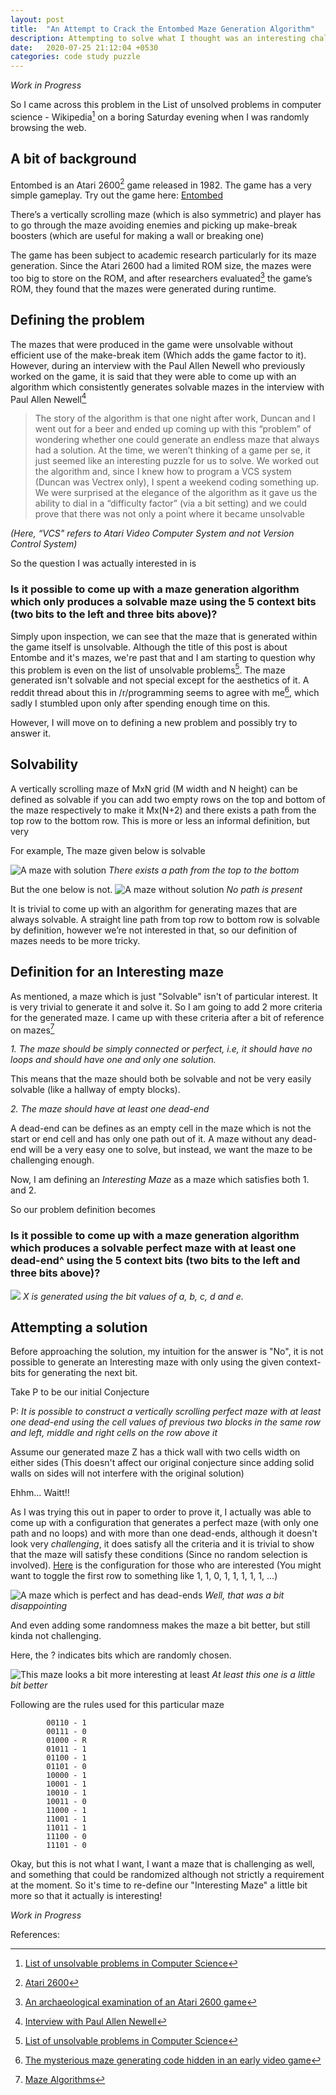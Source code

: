 ```yaml
---
layout: post
title:  "An Attempt to Crack the Entombed Maze Generation Algorithm"
description: Attempting to solve what I thought was an interesting challenge only to find out it was not. So I proposed a new challenge.
date:   2020-07-25 21:12:04 +0530
categories: code study puzzle
---
```


_Work in Progress_

So I came across this problem in the List of unsolved problems in computer science - Wikipedia[^1] on a boring Saturday evening when I was randomly browsing the web.

## A bit of background

Entombed is an  Atari 2600[^2] game released in 1982.  The game has a very simple gameplay.  Try out the game here: [Entombed](https://www.retrogames.cz/play_1044-Atari2600.php?language=EN)

There’s a vertically scrolling maze (which is also symmetric) and player has to go through the maze avoiding enemies and picking up make-break boosters (which are useful for making a wall or breaking one)

The game has been subject to academic research particularly for its maze generation. Since the Atari 2600 had a limited ROM size, the mazes were too big to store on the ROM, and after researchers evaluated[^4] the game’s ROM, they found that the mazes were generated during runtime.



## Defining the problem

The mazes that were produced in the game were unsolvable without efficient use of the make-break item (Which adds the game factor to it). However, during an interview with the Paul Allen Newell who previously worked on the game, it is said that they were able to come up with an algorithm which consistently generates solvable mazes in the interview with Paul Allen Newell[^3]

> The story of the algorithm is that one night after work, Duncan and I went out for a beer and ended up coming up with this “problem” of wondering whether one could generate an endless maze that always had a solution.  At the time, we weren’t thinking of a game per se, it just seemed like an interesting puzzle for us to solve.  We worked out the algorithm and, since I knew how to program a VCS system (Duncan was Vectrex only), I spent a weekend coding something up.  We were surprised at the elegance of the algorithm as it gave us the ability to dial in a “difficulty factor” (via a bit setting) and we could prove that there was not only a point where it became unsolvable

_(Here, “VCS" refers to Atari Video Computer System and not Version Control System)_

So the question I was actually interested in is

### Is it possible to come up with a maze generation algorithm which only produces a solvable maze using the 5 context bits (two bits to the left and three bits above)?


Simply upon inspection, we can see that the maze that is generated within the game itself is unsolvable. Although the title of this post is about Entombe and it's mazes, we're past that and I am starting to question why this problem is even on the list of unsolvable problems[^1]. The maze generated isn't solvable and not special except for the aesthetics of it. A reddit thread about this in /r/programming seems to agree with me[^6], which sadly I stumbled upon only after spending enough time on this.

However, I will move on to defining a new problem and possibly try to answer it. 


## Solvability

A vertically scrolling maze of MxN grid (M width and N height) can be defined as solvable if you can add two empty rows on the top and bottom of the maze respectively to make it Mx(N+2) and there exists a path from the top row to the bottom row. This is more or less an informal definition, but very

For example, The maze given below is solvable

![A maze with solution](/assets/maze/solvable.png)
_There exists a path from the top to the bottom_

But the one below is not.
![A maze without solution](/assets/maze/unsolvable.png)
_No path is present_

It is trivial to come up with an algorithm for generating mazes that are always solvable. A straight line path from top row to bottom row is solvable by definition, however we’re not interested in that, so our definition of mazes needs to be more tricky.

## Definition for an Interesting maze

As mentioned, a maze which is just "Solvable" isn't of particular interest. It is very trivial to generate it and solve it. So I am going to add 2 more criteria for the generated maze. I came up with these criteria after a bit of reference on mazes[^5]

_1. The maze should be simply connected or perfect, i.e, it should have no loops and should have one and only one solution._

This means that the maze should both be solvable and not be very easily solvable (like a hallway of empty blocks). 

_2. The maze should have at least one dead-end_

A dead-end can be defines as an empty cell in the maze which is not the start or end cell and has only one path out of it. A maze without any dead-end will be a very easy one to solve, but instead, we want the maze to be challenging enough.

Now, I am defining an _Interesting Maze_ as a maze which satisfies both 1. and 2.

So our problem definition becomes

### Is it possible to come up with a maze generation algorithm which produces a solvable perfect maze with at least one dead-end^ using the 5 context bits (two bits to the left and three bits above)?

![](/assets/maze/context-bits.png)
_X is generated using the bit values of a, b, c, d and e._


## Attempting a solution

Before approaching the solution, my intuition for the answer is "No", it is not possible to generate an Interesting maze with only using the given context-bits for generating the next bit.

Take P to be our initial Conjecture

P: _It is possible to construct a vertically scrolling perfect maze with at least one dead-end using the cell values of previous two blocks in the same row and left, middle and right cells on the row above it_

Assume our generated maze Z has a thick wall with two cells width on either sides (This doesn't affect our original conjecture since adding solid walls on sides will not interfere with the original solution) 

Ehhm... Waitt!!

As I was trying this out in paper to order to prove it, I actually was able to come up with a configuration that generates a perfect maze (with only one path and no loops) and with more than one dead-ends, although it doesn't look very _challenging_, it does satisfy all the criteria and it is trivial to show that the maze will satisfy these conditions (Since no random selection is involved). [Here](https://codesandbox.io/s/solitary-microservice-6j1zk?file=/src/index.tsx) is the configuration for those who are interested (You might want to toggle the first row to something like 1, 1, 0, 1, 1, 1, 1, 1, ...)


![A maze which is perfect and has dead-ends](/assets/maze/silly_maze.png)
_Well, that was a bit disappointing_

And even adding some randomness makes the maze a bit better, but still kinda not challenging.

Here, the ? indicates bits which are randomly chosen.

![This maze looks a bit more interesting at least](/assets/maze/somewhat_okay_maze.png)
_At least this one is a little bit better_


Following are the rules used for this particular maze

			00110 - 1
			00111 - 0
			01000 - R
			01011 - 1
			01100 - 1
			01101 - 0
			10000 - 1
			10001 - 1
			10010 - 1
			10011 - 0
			11000 - 1
			11001 - 1
			11011 - 1
			11100 - 0
			11101 - 0




Okay, but this is not what I want, I want a maze that is challenging as well, and something that could be randomized although not strictly a requirement at the moment. So it's time to re-define our "Interesting Maze" a little bit more so that it actually is interesting!

_Work in Progress_




References:

[^1]: [List of unsolvable problems in Computer Science](https://en.wikipedia.org/wiki/List_of_unsolved_problems_in_computer_science)
[^2]: [Atari 2600](https://en.wikipedia.org/wiki/Atari_2600)
[^3]: [Interview with Paul Allen Newell](https://www.digitpress.com/library/interviews/interview_paul_allen_newell.html)
[^4]: [An archaeological examination of an Atari 2600 game](https://arxiv.org/ftp/arxiv/papers/1811/1811.02035.pdf)
[^5]: [Maze Algorithms](https://datagenetics.com/blog/november22015/index.html)
[^6]: [The mysterious maze generating code hidden in an early video game](https://www.reddit.com/r/programming/comments/d8kk03/the_mysterious_maze_generating_code_hidden_in_an/)
